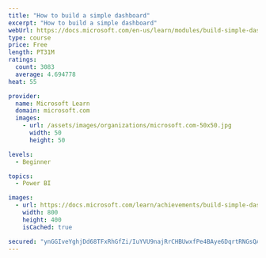 ```yaml
---
title: "How to build a simple dashboard"
excerpt: "How to build a simple dashboard"
webUrl: https://docs.microsoft.com/en-us/learn/modules/build-simple-dashboard/
type: course
price: Free
length: PT31M
ratings:
  count: 3083
  average: 4.694778
heat: 55

provider:
  name: Microsoft Learn
  domain: microsoft.com
  images:
    - url: /assets/images/organizations/microsoft.com-50x50.jpg
      width: 50
      height: 50

levels:
  - Beginner

topics:
  - Power BI

images:
  - url: https://docs.microsoft.com/learn/achievements/build-simple-dashboard-social.png
    width: 800
    height: 400
    isCached: true

secured: "ynGGIveYghjDd68TFxRhGfZi/IuYVU9najRrCHBUwxfPe4BAye6DqrtRNGsQAGJCl9FXHs7Tyy5NBcqIThWX+h15ffu/MkM/xuCViDLgM1wJdcbathD6jMdEvQPOPOTi8FKxm2GjrsPnx49zS2O6d8nWz6kYvMdrJX+6EGHkt3qx6DhmH2O+XJwF8Zbcqo+M7fneuMgqm/RG3teJlB6966I5Fupzukw1C6uW6JnTBSS1/zVpd736l8IAyf5Z0iZg3JtumC8TX7LMqWYSeJlS/RxKk161a8QevkmJ/yO/cF2ojt33QiMlT+pJxOsqWgTtzZkQspmCmm1GWDh4i42z0TbraT6FYa52cV/nOIZ7SDNKVClu6vJ/6j5XsRH8WtNzEBArt0lBAMrd9XJDBuvjY86J0/0ZkyyRJqK1FZDztw0=;7lGVYr/LIMING1K2Tg8nvg=="
---
```


